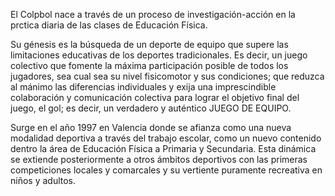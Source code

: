 El Colpbol nace a través de un 
proceso de investigación-acción en
la prctica diaria de las clases de 
Educación Física.

Su génesis es la búsqueda de un 
deporte de equipo que supere las 
limitaciones educativas de los 
deportes tradicionales. Es decir, un
juego colectivo que fomente la 
máxima participación posible de 
todos los jugadores, sea cual sea su
nivel fisicomotor y sus condiciones;
que reduzca al mánimo las 
diferencias individuales y exija una 
imprescindible colaboración y 
comunicación colectiva para lograr 
el objetivo final del juego, el gol; 
es decir, un verdadero y auténtico 
JUEGO DE EQUIPO.

Surge en el año 1997 en Valencia donde
 se afianza como una nueva modalidad 
 deportiva a través del trabajo escolar, 
 como un nuevo contenido dentro la área 
 de Educación Física a Primaria y 
 Secundaria. Esta dinámica se extiende 
 posteriormente a otros ámbitos deportivos 
 con las primeras competiciones locales y 
 comarcales y su vertiente puramente 
 recreativa en niños y adultos.
